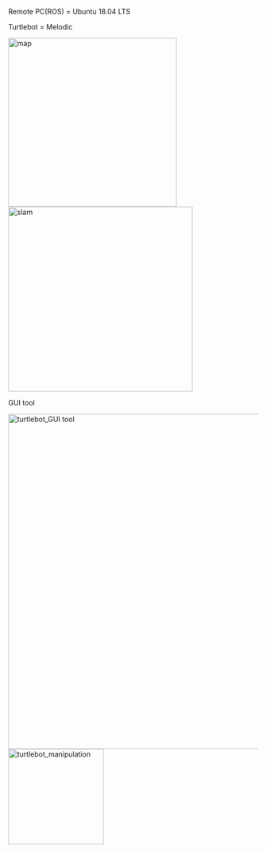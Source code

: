 Remote PC(ROS) = Ubuntu 18.04 LTS

Turtlebot = Melodic

<MAP>


<img width="339" alt="map" src="https://user-images.githubusercontent.com/88023052/141941863-6ab0f8c0-4fc1-408e-820a-d5a339da09bf.png">


<SLAM>

<img width="371" alt="slam" src="https://user-images.githubusercontent.com/88023052/141941869-5a224d95-8aec-43a6-bf84-e2e29ec2d0f2.png">


<Turtlebot Manpulation>

GUI tool

<img width="673" alt="turtlebot_GUI tool" src="https://user-images.githubusercontent.com/88023052/141944726-0938523a-6246-4334-8847-16c2ad21ee2b.png">
  

<img width="192" alt="turtlebot_manipulation" src="https://user-images.githubusercontent.com/88023052/141944812-dc772fdb-f5c6-47fa-8d3d-17adba75c107.png">
